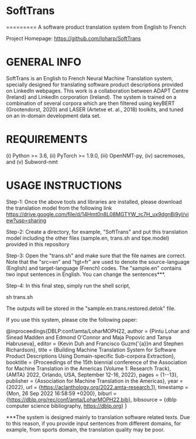 # SoftTrans

========= 
A software product translation system from English to French

Project Homepage: https://github.com/loharp/SoftTrans

# GENERAL INFO

SoftTrans is an English to French Neural Machine Translation system, specially designed for translating software product descriptions provided on LinkedIn webpages. This work is a collaboration between ADAPT Centre (Ireland) and LinkedIn corporation (Ireland). The system is trained on a combination of several corpora which are then filtered using keyBERT (Grootendorst, 2020) and LASER (Artetxe et. al., 2018) toolkits, and tuned on an in-domain development data set.


# REQUIREMENTS
(i)   Python >= 3.6,
(ii)  PyTorch >= 1.9.0,
(iii) OpenNMT-py,
(iv)  sacremoses, and
(v)   Subword-nmt

# USAGE INSTRUCTIONS
Step-1: 
Once the above tools and libraries are installed, please download the translation model from the following link
https://drive.google.com/file/d/14Hmt0n8L08MGTYW_rc7H_ux9dgnBi9yI/view?usp=sharing

Step-2:
Create a directory, for example, "SoftTrans" and put this translation model including the other files (sample.en, trans.sh and bpe.model) provided in this repository

Step-3:
Open the "trans.sh" and make sure that the file names are correct. Note that the "src=en" and "tgt=fr" are used to denote the source-language (English) and target-language (French) codes. The "sample.en" contains two input sentences in English. You can change the sentences***.

Step-4:
In this final step, simply run the shell script,

sh trans.sh

The outputs will be stored in the "sample.en.trans.restored.detok" file.


If you use this system, please cite the following paper:

@inproceedings{DBLP:conf/amta/LoharMOPH22,
  author    = {Pintu Lohar and
               Sinead Madden and
               Edmond O'Connor and
               Maja Popovic and
               Tanya Habruseva},
  editor    = {Kevin Duh and
               Francisco Guzm{\'{a}}n and
               Stephen Richardson},
  title     = {Building Machine Translation System for Software Product Descriptions
               Using Domain-specific Sub-corpora Extraction},
  booktitle = {Proceedings of the 15th biennial conference of the Association for
               Machine Translation in the Americas (Volume 1: Research Track), {AMTA}
               2022, Orlando, USA, September 12-16, 2022},
  pages     = {1--13},
  publisher = {Association for Machine Translation in the Americas},
  year      = {2022},
  url       = {https://aclanthology.org/2022.amta-research.1},
  timestamp = {Mon, 26 Sep 2022 16:58:59 +0200},
  biburl    = {https://dblp.org/rec/conf/amta/LoharMOPH22.bib},
  bibsource = {dblp computer science bibliography, https://dblp.org}
}



***The system is designed mainly to translation software related texts. Due to this reason, if you provide input sentences from different domains, for example, from sports domain, the translation quality may be poor. 




    
